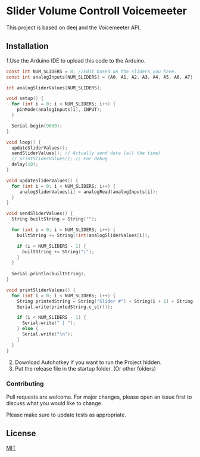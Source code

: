 # Slider Volume Controll Voicemeeter

This project is based on deej and the Voicemeeter API.


## Installation

1.Use the Arduino IDE to upload this code to the Arduino. 

```C
const int NUM_SLIDERS = 8; //Edit based on the sliders you have.
const int analogInputs[NUM_SLIDERS] = {A0, A1, A2, A3, A4, A5, A6, A7}; //Edit based on the sliders you have.

int analogSliderValues[NUM_SLIDERS];

void setup() { 
  for (int i = 0; i < NUM_SLIDERS; i++) {
    pinMode(analogInputs[i], INPUT);
  }

  Serial.begin(9600);
}

void loop() {
  updateSliderValues();
  sendSliderValues(); // Actually send data (all the time)
  // printSliderValues(); // For debug
  delay(10);
}

void updateSliderValues() {
  for (int i = 0; i < NUM_SLIDERS; i++) {
     analogSliderValues[i] = analogRead(analogInputs[i]);
  }
}

void sendSliderValues() {
  String builtString = String("");

  for (int i = 0; i < NUM_SLIDERS; i++) {
    builtString += String((int)analogSliderValues[i]);

    if (i < NUM_SLIDERS - 1) {
      builtString += String("|");
    }
  }
  
  Serial.println(builtString);
}

void printSliderValues() {
  for (int i = 0; i < NUM_SLIDERS; i++) {
    String printedString = String("Slider #") + String(i + 1) + String(": ") + String(analogSliderValues[i]) + String(" mV");
    Serial.write(printedString.c_str());

    if (i < NUM_SLIDERS - 1) {
      Serial.write(" | ");
    } else {
      Serial.write("\n");
    }
  }
}
```
2. Download Autohotkey if you want to run the Project hidden.
3. Put the release file in the startup folder. (Or other folders) ​


### Contributing
Pull requests are welcome. For major changes, please open an issue first to discuss what you would like to change.

Please make sure to update tests as appropriate.

## License
[MIT](https://choosealicense.com/licenses/mit/)
